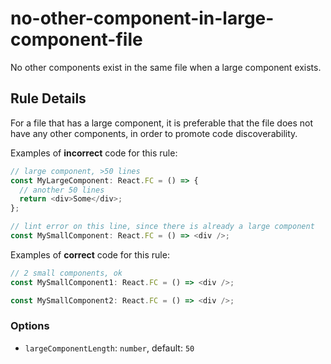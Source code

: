 # no-other-component-in-large-component-file

No other components exist in the same file when a large component exists.

## Rule Details

For a file that has a large component, it is preferable that the file does not have any other components, in order to promote code discoverability.

Examples of **incorrect** code for this rule:

```js
// large component, >50 lines
const MyLargeComponent: React.FC = () => {
  // another 50 lines
  return <div>Some</div>;
};

// lint error on this line, since there is already a large component
const MySmallComponent: React.FC = () => <div />;
```

Examples of **correct** code for this rule:

```js
// 2 small components, ok
const MySmallComponent1: React.FC = () => <div />;

const MySmallComponent2: React.FC = () => <div />;
```

### Options

- `largeComponentLength`: `number`, default: `50`
